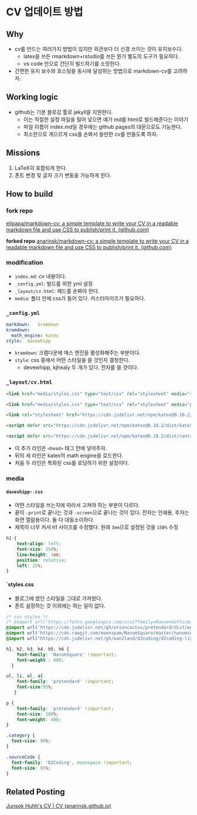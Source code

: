 # CV 업데이트 방법

## Why 
- cv를 만드는 여러가지 방법이 있지만 외관보다 더 신경 쓰이는 것이 유지보수다. 
	- latex을 쓰든 rmarkdown+rstudio를 쓰든 뭔가 별도의 도구가 필요하다. 
	- vs code 만으로 간단히 빌드하기를 소망한다. 
- 간편한 유지 보수와 호스팅을 동시에 달성하는 방법으로 markdown-cv를 고려하자. 

## Working logic 
- github는 기본 블로깅 툴로 jekyll을 지원한다. 
	- 이는 적절한 설정 파일을 밀어 넣으면 얘가 md를 html로 빌드해준다는 이야기 
	- 파일 이름이 index.md일 경우에는 github pages의 대문으로도 기능한다. 
	- 최소한으로 게으르게 css를 손봐서 쓸만한 cv를 만들도록 하자. 

## Missions 
1. LaTeX이 포함되게 한다. 
2. 폰트 변경 및 글자 크기 변동을 가능하게 한다. 

## How to build 

### fork repo 
[elipapa/markdown-cv: a simple template to write your CV in a readable markdown file and use CSS to publish/print it. (github.com)](https://github.com/elipapa/markdown-cv)

**forked repo** 
[anarinsk/markdown-cv: a simple template to write your CV in a readable markdown file and use CSS to publish/print it. (github.com)](https://github.com/anarinsk/markdown-cv)

### modification 

- `index.md`: cv 내용이다. 
-  `_config.yml`: 빌드를 위한 yml 설정 
- `_layout/cv.html`: 헤드를 손봐야 한다. 
- `media`: 폴더 안에 css가 들어 있다. 커스터마이즈가 필요하다. 

### `_config.yml`

```yml
markdown:   kramdown
kramdown:
  math_engine: katex
style:  davewhipp
```
- `kramdown`: 크램다운에 매스 엔진을 활성화해주는 부분이다. 
- `style`: css 중에서 어떤 스타일을 쓸 것인지 결정한다. 
	- devewhipp, kjhealy 두 개가 있다. 전자를 쓸 것이다. 

### `_layout/cv.html`
```html
<link href="media/styles.css" type="text/css" rel="stylesheet" media="screen">

<link href="media/styles.css" type="text/css" rel="stylesheet" media="print">

<link rel="stylesheet" href="https://cdn.jsdelivr.net/npm/katex@0.10.2/dist/katex.min.css" integrity="sha384-yFRtMMDnQtDRO8rLpMIKrtPCD5jdktao2TV19YiZYWMDkUR5GQZR/NOVTdquEx1j" crossorigin="anonymous">

<script defer src="https://cdn.jsdelivr.net/npm/katex@0.10.2/dist/katex.min.js" integrity="sha384-9Nhn55MVVN0/4OFx7EE5kpFBPsEMZxKTCnA+4fqDmg12eCTqGi6+BB2LjY8brQxJ" crossorigin="anonymous"></script>

<script defer src="https://cdn.jsdelivr.net/npm/katex@0.10.2/dist/contrib/auto-render.min.js" integrity="sha384-kWPLUVMOks5AQFrykwIup5lo0m3iMkkHrD0uJ4H5cjeGihAutqP0yW0J6dpFiVkI" crossorigin="anonymous" onload="renderMathInElement(document.body);"></script>
```
- 이 추가 라인은 `<head>` 태그 안에 넣어주자. 
- 뒤의 세 라인은 katex의 math engine을 로드한다. 
- 처음 두 라인은 특화된 css를 로딩하기 위한 설정이다. 

### media 

#### `daveshipp-.css`
- 어떤 스타일을 쓰는지에 따라서 고쳐야 하는 부분이 다르다. 
- 끝이 `-print`로 끝나는 것과 `-screen`으로 끝나는 것이 있다. 전자는 인쇄용, 후자는 화면 열람용이다. 둘 다 대동소이하다. 
- 제목이 너무 커서 h1 사이즈를 수정했다. 원래 `3em`으로 설정된 것을 `150%` 수정 

```css
h1 {
	text-align: left;
	font-size: 150%;
	line-height: 1em;
	position: relative;
	left: 25%;
}

```

#### `styles.css 
- 블로그에 썼던 스타일을 그대로 가져왔다. 
- 폰트 설정하는 것 이외에는 하는 일이 없다. 

```css
/* css styles */
/* @import url('https://fonts.googleapis.com/css2?family=Nanum+Gothic&display=swap'); */
@import url('https://cdn.jsdelivr.net/gh/orioncactus/pretendard/dist/web/static/pretendard.css');
@import url('https://cdn.rawgit.com/moonspam/NanumSquare/master/nanumsquare.css');
@import url("https://cdn.jsdelivr.net/gh/wan2land/d2coding/d2coding-ligature-subset.css");

h1, h2, h3, h4, h5, h6 {
    font-family: 'NanumSquare' !important;
    font-weight : 600;
  }

ul, li, ol, a{
    font-family: 'pretendard' !important;
    font-size:95%;
   }

p {
    font-family: 'pretendard' !important;
    font-size: 100%;
    font-weight: 400; 
}

.category {
  font-size: 90%;
}

.sourceCode {
  font-family: 'D2Coding', monospace !important;
  font-size: 95%;
}
```

## Related Posting


[Junsok Huhh's CV | CV (anarinsk.github.io)](https://anarinsk.github.io/markdown-cv/)
